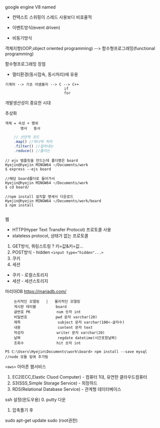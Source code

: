 google engine V8 named
- 컨텍스트 스위핑이 스레드 사용보다 비효율적

- 이벤트방식(event driven)
- 비동기방식

객체지향(OOP,object oriented programming) --> 함수형프로그래밍(functional programming)

함수형프로그래밍 장점
- 멀티환경(동시접속, 동시처리)에 유용

```
기계어 --> 기초 어셈블리 --> C --> C++
                           if
                           for
```

개발생산성이 중요한 시대

추상화
```
객체 = 속성 + 행위
       명사   동사
```

```js
    // 선언적 코드
    .map() //하나씩 처리
    .filter() //걸러내는
    .reduce() //줄이는
```

```
// ejs 템플릿을 만드는데 폴더명은 board
Hyejin@hyejin MINGW64 ~/Documents/work
$ express --ejs board

//해당 board폴더로 들어가서
Hyejin@hyejin MINGW64 ~/Documents/work
$ cd board/

//npm install 설치할 명세서 다운로드
Hyejin@hyejin MINGW64 ~/Documents/work/board
$ npm install


```

웹 
- HTTP(Hyper Text Transfer Protocol) 프로토콜 사용
- stateless protocol, 상태가 없는 프로토콜
1. GET방식, 쿼링스트링 ? 키=값&키=값...
2. POST방식 - hidden `<input type="hidden"...>`
3. 쿠키
4. 세션

- 쿠키 - 로컬스토리지
- 세션 - 세션스토리지

마리아DB
https://mariadb.com/

```
    논리적인 모델링   |   물리적인 모델링
    게시판 테이블         board
    글번호 PK            num 숫자 int
    비밀번호             pwd 문자 varchar(20)
    제목                 subject 문자 varchar(100<-글자수)
    내용                 content 문자 text
    작성자               writer 문자 varchar(20)
    날짜                 regdate datetime(시간포함날짜)
    조회수               hit 숫자 int

```

```
PS C:\Users\Hyejin\Documents\work\board> npm install --save mysql
//node 모듈 밑에 추가됨
```

`<aws>` 아마존 웹서비스
1) EC2(ECC,Elastic Cluod Computer) - 컴퓨터 1대, 유연한 클라우드컴퓨터
2) S3(SSS,Simple Storage Service) - 외장하드
3) RDS(Relational Database Service) - 관계형 데이터베이스

ssh 설정(윈도우용)
0. putty 다운
1. 압축풀기 후 

sudo apt-get update
sudo (root권한)